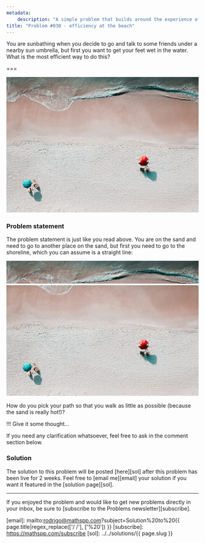 ```yaml
---
metadata:
    description: "A simple problem that builds around the experience of sunbathing in a beach."
title: "Problem #030 - efficiency at the beach"
---
```


You are sunbathing when you decide to go and talk to some friends
under a nearby sun umbrella, but first you want to get your
feet wet in the water.
What is the most efficient way to do this?

===

![](thumbnail.png "Edited version of Alex Perez's photo on Unsplash")

### Problem statement

The problem statement is just like you read above.
You are on the sand and need to go to another place on the sand,
but first you need to go to the shoreline, which you can assume
is a straight line:

![](_straight_shoreline.png "Shoreline represented as a straight line")

How do you pick your path so that you walk as little as possible
(because the sand is really hot!)?

!!! Give it some thought...

If you need any clarification whatsoever, feel free to ask in the comment section below.

### Solution

The solution to this problem will be posted [here][sol] after this problem has been live for 2 weeks.
Feel free to [email me][email] your solution if you want it featured in the [solution page][sol].
<!--You can read the solution [here][sol] to compare with your own solution.
You can also use that link to post your own solution in the comments! Please avoid posting spoilers in the comments here.-->

---

If you enjoyed the problem and would like to get new problems directly in your inbox, be sure to [subscribe to the Problems newsletter][subscribe].

[email]: mailto:rodrigo@mathspp.com?subject=Solution%20to%20{{ page.title|regex_replace(['/ /'], ['%20']) }}
[subscribe]: https://mathspp.com/subscribe
[sol]: ../../solutions/{{ page.slug }}

